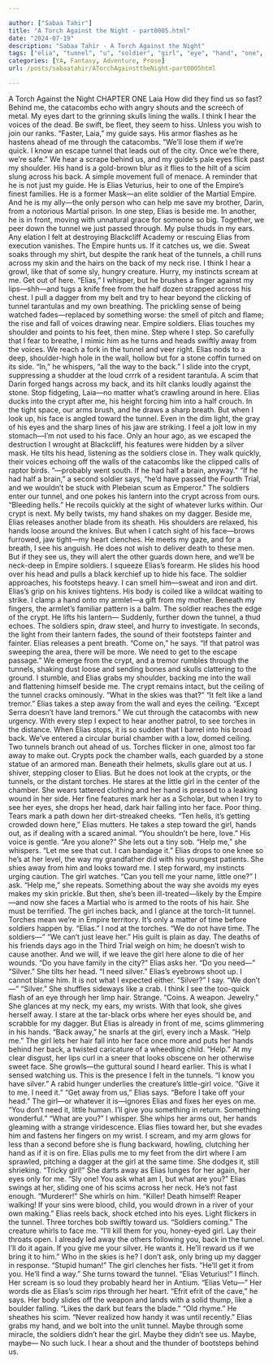 ```yaml
---

author: ["Sabaa Tahir"]
title: "A Torch Against the Night - part0005.html"
date: "2024-07-19"
description: "Sabaa Tahir - A Torch Against the Night"
tags: ["elia", "tunnel", "u", "soldier", "girl", "eye", "hand", "one", "back", "away", "crypt", "face", "torch", "hear", "step", "like", "see", "wall", "voice", "say", "across", "empire", "toward", "hair", "dagger"]
categories: [YA, Fantasy, Adventure, Prose]
url: /posts/sabaatahir/ATorchAgainsttheNight-part0005html

---
```



A Torch Against the Night
CHAPTER ONE
Laia
How did they find us so fast?
Behind me, the catacombs echo with angry shouts and the screech of metal. My eyes dart to the grinning skulls lining the walls. I think I hear the voices of the dead.
Be swift, be fleet, they seem to hiss. Unless you wish to join our ranks.
“Faster, Laia,” my guide says. His armor flashes as he hastens ahead of me through the catacombs. “We’ll lose them if we’re quick. I know an escape tunnel that leads out of the city. Once we’re there, we’re safe.”
We hear a scrape behind us, and my guide’s pale eyes flick past my shoulder. His hand is a gold-brown blur as it flies to the hilt of a scim slung across his back.
A simple movement full of menace. A reminder that he is not just my guide. He is Elias Veturius, heir to one of the Empire’s finest families. He is a former Mask—an elite soldier of the Martial Empire. And he is my ally—the only person who can help me save my brother, Darin, from a notorious Martial prison.
In one step, Elias is beside me. In another, he is in front, moving with unnatural grace for someone so big. Together, we peer down the tunnel we just passed through. My pulse thuds in my ears. Any elation I felt at destroying Blackcliff Academy or rescuing Elias from execution vanishes. The Empire hunts us. If it catches us, we die.
Sweat soaks through my shirt, but despite the rank heat of the tunnels, a chill runs across my skin and the hairs on the back of my neck rise. I think I hear a growl, like that of some sly, hungry creature.
Hurry, my instincts scream at me. Get out of here.
“Elias,” I whisper, but he brushes a finger against my lips—shh—and tugs a knife free from the half dozen strapped across his chest.
I pull a dagger from my belt and try to hear beyond the clicking of tunnel tarantulas and my own breathing. The prickling sense of being watched fades—replaced by something worse: the smell of pitch and flame; the rise and fall of voices drawing near.
Empire soldiers.
Elias touches my shoulder and points to his feet, then mine. Step where I step. So carefully that I fear to breathe, I mimic him as he turns and heads swiftly away from the voices.
We reach a fork in the tunnel and veer right. Elias nods to a deep, shoulder-high hole in the wall, hollow but for a stone coffin turned on its side.
“In,” he whispers, “all the way to the back.”
I slide into the crypt, suppressing a shudder at the loud crrrk of a resident tarantula. A scim that Darin forged hangs across my back, and its hilt clanks loudly against the stone. Stop fidgeting, Laia—no matter what’s crawling around in here.
Elias ducks into the crypt after me, his height forcing him into a half crouch. In the tight space, our arms brush, and he draws a sharp breath. But when I look up, his face is angled toward the tunnel.
Even in the dim light, the gray of his eyes and the sharp lines of his jaw are striking. I feel a jolt low in my stomach—I’m not used to his face. Only an hour ago, as we escaped the destruction I wrought at Blackcliff, his features were hidden by a silver mask.
He tilts his head, listening as the soldiers close in. They walk quickly, their voices echoing off the walls of the catacombs like the clipped calls of raptor birds.
“—probably went south. If he had half a brain, anyway.”
“If he had half a brain,” a second soldier says, “he’d have passed the Fourth Trial, and we wouldn’t be stuck with Plebeian scum as Emperor.”
The soldiers enter our tunnel, and one pokes his lantern into the crypt across from ours. “Bleeding hells.” He recoils quickly at the sight of whatever lurks within.
Our crypt is next. My belly twists, my hand shakes on my dagger.
Beside me, Elias releases another blade from its sheath. His shoulders are relaxed, his hands loose around the knives. But when I catch sight of his face—brows furrowed, jaw tight—my heart clenches. He meets my gaze, and for a breath, I see his anguish. He does not wish to deliver death to these men.
But if they see us, they will alert the other guards down here, and we’ll be neck-deep in Empire soldiers. I squeeze Elias’s forearm. He slides his hood over his head and pulls a black kerchief up to hide his face.
The soldier approaches, his footsteps heavy. I can smell him—sweat and iron and dirt. Elias’s grip on his knives tightens. His body is coiled like a wildcat waiting to strike. I clamp a hand onto my armlet—a gift from my mother. Beneath my fingers, the armlet’s familiar pattern is a balm.
The soldier reaches the edge of the crypt. He lifts his lantern—
Suddenly, further down the tunnel, a thud echoes. The soldiers spin, draw steel, and hurry to investigate. In seconds, the light from their lantern fades, the sound of their footsteps fainter and fainter.
Elias releases a pent breath. “Come on,” he says. “If that patrol was sweeping the area, there will be more. We need to get to the escape passage.”
We emerge from the crypt, and a tremor rumbles through the tunnels, shaking dust loose and sending bones and skulls clattering to the ground. I stumble, and Elias grabs my shoulder, backing me into the wall and flattening himself beside me. The crypt remains intact, but the ceiling of the tunnel cracks ominously.
“What in the skies was that?”
“It felt like a land tremor.” Elias takes a step away from the wall and eyes the ceiling. “Except Serra doesn’t have land tremors.”
We cut through the catacombs with new urgency. With every step I expect to hear another patrol, to see torches in the distance.
When Elias stops, it is so sudden that I barrel into his broad back. We’ve entered a circular burial chamber with a low, domed ceiling. Two tunnels branch out ahead of us. Torches flicker in one, almost too far away to make out. Crypts pock the chamber walls, each guarded by a stone statue of an armored man. Beneath their helmets, skulls glare out at us. I shiver, stepping closer to Elias.
But he does not look at the crypts, or the tunnels, or the distant torches.
He stares at the little girl in the center of the chamber.
She wears tattered clothing and her hand is pressed to a leaking wound in her side. Her fine features mark her as a Scholar, but when I try to see her eyes, she drops her head, dark hair falling into her face. Poor thing. Tears mark a path down her dirt-streaked cheeks.
“Ten hells, it’s getting crowded down here,” Elias mutters. He takes a step toward the girl, hands out, as if dealing with a scared animal. “You shouldn’t be here, love.” His voice is gentle. “Are you alone?”
She lets out a tiny sob. “Help me,” she whispers.
“Let me see that cut. I can bandage it.” Elias drops to one knee so he’s at her level, the way my grandfather did with his youngest patients. She shies away from him and looks toward me.
I step forward, my instincts urging caution. The girl watches. “Can you tell me your name, little one?” I ask.
“Help me,” she repeats. Something about the way she avoids my eyes makes my skin prickle. But then, she’s been ill-treated—likely by the Empire—and now she faces a Martial who is armed to the roots of his hair. She must be terrified.
The girl inches back, and I glance at the torch-lit tunnel. Torches mean we’re in Empire territory. It’s only a matter of time before soldiers happen by.
“Elias.” I nod at the torches. “We do not have time. The soldiers—”
“We can’t just leave her.” His guilt is plain as day. The deaths of his friends days ago in the Third Trial weigh on him; he doesn’t wish to cause another. And we will, if we leave the girl here alone to die of her wounds.
“Do you have family in the city?” Elias asks her. “Do you need—”
“Silver.” She tilts her head. “I need silver.”
Elias’s eyebrows shoot up. I cannot blame him. It is not what I expected either.
“Silver?” I say. “We don’t—”
“Silver.” She shuffles sideways like a crab. I think I see the too-quick flash of an eye through her limp hair. Strange. “Coins. A weapon. Jewelry.”
She glances at my neck, my ears, my wrists. With that look, she gives herself away.
I stare at the tar-black orbs where her eyes should be, and scrabble for my dagger. But Elias is already in front of me, scims glimmering in his hands.
“Back away,” he snarls at the girl, every inch a Mask.
“Help me.” The girl lets her hair fall into her face once more and puts her hands behind her back, a twisted caricature of a wheedling child. “Help.”
At my clear disgust, her lips curl in a sneer that looks obscene on her otherwise sweet face. She growls—the guttural sound I heard earlier. This is what I sensed watching us. This is the presence I felt in the tunnels.
“I know you have silver.” A rabid hunger underlies the creature’s little-girl voice. “Give it to me. I need it.”
“Get away from us,” Elias says. “Before I take off your head.”
The girl—or whatever it is—ignores Elias and fixes her eyes on me. “You don’t need it, little human. I’ll give you something in return. Something wonderful.”
“What are you?” I whisper.
She whips her arms out, her hands gleaming with a strange viridescence. Elias flies toward her, but she evades him and fastens her fingers on my wrist. I scream, and my arm glows for less than a second before she is flung backward, howling, clutching her hand as if it is on fire. Elias pulls me to my feet from the dirt where I am sprawled, pitching a dagger at the girl at the same time. She dodges it, still shrieking.
“Tricky girl!” She darts away as Elias lunges for her again, her eyes only for me. “Sly one! You ask what am I, but what are you?”
Elias swings at her, sliding one of his scims across her neck. He’s not fast enough.
“Murderer!” She whirls on him. “Killer! Death himself! Reaper walking! If your sins were blood, child, you would drown in a river of your own making.”
Elias reels back, shock etched into his eyes. Light flickers in the tunnel. Three torches bob swiftly toward us.
“Soldiers coming.” The creature whirls to face me. “I’ll kill them for you, honey-eyed girl. Lay their throats open. I already led away the others following you, back in the tunnel. I’ll do it again. If you give me your silver. He wants it. He’ll reward us if we bring it to him.”
Who in the skies is he? I don’t ask, only bring up my dagger in response.
“Stupid human!” The girl clenches her fists. “He’ll get it from you. He’ll find a way.” She turns toward the tunnel. “Elias Veturius!” I flinch. Her scream is so loud they probably heard her in Antium. “Elias Vetu—”
Her words die as Elias’s scim rips through her heart. “Efrit efrit of the cave,” he says. Her body slides off the weapon and lands with a solid thump, like a boulder falling. “Likes the dark but fears the blade.”
“Old rhyme.” He sheathes his scim. “Never realized how handy it was until recently.”
Elias grabs my hand, and we bolt into the unlit tunnel. Maybe through some miracle, the soldiers didn’t hear the girl. Maybe they didn’t see us. Maybe, maybe—
No such luck. I hear a shout and the thunder of bootsteps behind us.
